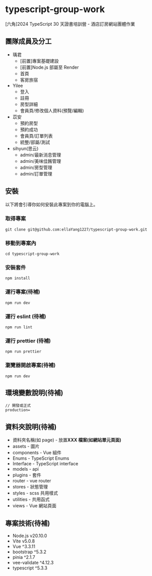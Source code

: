 # typescript-group-work

[六角]2024 TypeScript 30 天證書培訓營 - 酒店訂房網站團體作業

## 團隊成員及分工

- 瑀君
  - [前置]專案基礎建設
  - [前置]Node.js 部屬至 Render
  - 首頁
  - 客房旅宿
- Yilee
  - 登入
  - 註冊
  - 房型詳細
  - 會員頁/修改個人資料(預覽/編輯)
- 苡安
  - 預約房型
  - 預約成功
  - 會員頁/訂單列表
  - 統整/部屬/測試
- sihyun(思云)
  - admin/最新消息管理
  - admin/美味佳餚管理
  - admin/房型管理
  - admin/訂單管理

## 安裝

以下將會引導你如何安裝此專案到你的電腦上。

### 取得專案

```
git clone git@github.com:ellaYang1227/typescript-group-work.git
```

### 移動到專案內

```
cd typescript-group-work
```

### 安裝套件

```
npm install
```

### 運行專案(待補)

```
npm run dev
```

### 運行 eslint (待補)

```
npm run lint
```

### 運行 prettier (待補)

```
npm run prettier
```

### 瀏覽器開啟專案(待補)

```
npm run dev
```

## 環境變數說明(待補)

```
// 開發或正式
production=
```

## 資料夾說明(待補)

- 資料夾名稱(如 page) - 放置**XXX 檔案(如網站單元頁面)**
- assets - 圖片
- components - Vue 組件
- Enums - TypeScript Enums
- Interface - TypeScript interface
- models - api
- plugins - 套件
- router - vue router
- stores - 狀態管理
- styles - scss 共用樣式
- utilities - 共用函式
- views - Vue 網站頁面

## 專案技術(待補)

- Node.js v20.10.0
- Vite v5.0.8
- Vue ^3.3.11
- bootstrap ^5.3.2
- pinia ^2.1.7
- vee-validate ^4.12.3
- typescript ^5.3.3
